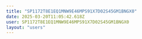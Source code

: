 ```yaml
---
title: "SP1172T8E1EQ1MNW9E46MPS91X7D02S45GM1BNGX0"
date: 2025-03-20T11:05:42.618Z
user: SP1172T8E1EQ1MNW9E46MPS91X7D02S45GM1BNGX0
layout: "users"
---
```

    